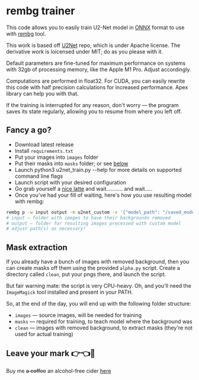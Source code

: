 # rembg trainer

This code allows you to easily train U2-Net model in [ONNX](https://github.com/onnx/onnx) format to use with [rembg](https://github.com/danielgatis/rembg]) tool.

This work is based off [U2Net](https://github.com/xuebinqin/U-2-Net) repo, which is under Apache license. The derivative work is loicensed under MIT; do as you please with it.

Default parameters are fine-tuned for maximum performance on systems with 32gb of processing memory, like the Apple M1 Pro. Adjust accordingly. 

Computations are performed in float32. For CUDA, you can easily rewrite this code with half precision calculations for increased performance. Apex library can help you with that. 

If the training is interrupted for any reason, don't worry — the program saves its state regularly, allowing you to resume from where you left off.

## Fancy a go?

- Download latest release
- Install `requirements.txt`
- Put your images into `images` folder
- Put their masks into `masks` folder; or see [below](#mask-extraction)
- Launch python3 u2net_train.py --help for more details on supported command line flags
- Launch script with your desired configuration
- Go grab yourself a [nice latte](https://www.youtube.com/shorts/h75W1uhL-iQ) and wait........... and wait.....
- Once you've had your fill of waiting, here's how you use resulting model with rembg:

```bash
rembg p -w input output -m u2net_custom -x '{"model_path": "/saved_models/u2net/27.onnx"}'
# input — folder with images to have their backgrounds removed
# output — folder for resulting images processed with custom model
# adjust path(s) as necessary!
```

## Mask extraction

If you already have a bunch of images with removed background, then you can create masks off them using the provided `alpha.py` script. Create a directory called `clean`, put your pngs there, and launch the script.

But fair warning mate: the script is very CPU-heavy. Oh, and you'll need the `ImageMagick` tool installed and present in your PATH.

So, at the end of the day, you will end up with the following folder structure:

- `images` — source images, will be needed for training
- `masks` — required for training, to teach model where the background was
- `clean` — images with removed background, to extract masks (they're not used for actual training)

## Leave your mark 👉👈🥺

Buy me ~~a coffee~~ an alcohol-free cider [here](http://buymeacoffee.com/jonathunky)
